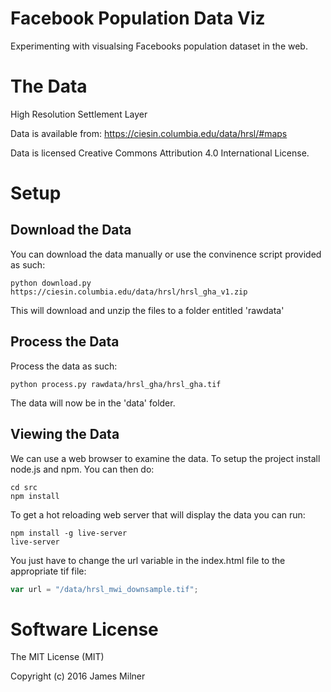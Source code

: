 # Facebook Population Data Viz

Experimenting with visualsing Facebooks population dataset in the web.

# The Data
High Resolution Settlement Layer

Data is available from:
https://ciesin.columbia.edu/data/hrsl/#maps

Data is licensed Creative Commons Attribution 4.0 International License.

# Setup

## Download the Data

You can download the data manually or use the convinence script provided as such:

    python download.py https://ciesin.columbia.edu/data/hrsl/hrsl_gha_v1.zip

This will download and unzip the files to a folder entitled 'rawdata'

## Process the Data

Process the data as such:

    python process.py rawdata/hrsl_gha/hrsl_gha.tif

The data will now be in the 'data' folder.

## Viewing the Data

We can use a web browser to examine the data. To setup the project install node.js and npm. You can then do:

    cd src
    npm install

To get a hot reloading web server that will display the data you can run:

    npm install -g live-server
    live-server

 You just have to change the url variable in the index.html file to the appropriate tif file:


```javascript
var url = "/data/hrsl_mwi_downsample.tif";
```


# Software License
The MIT License (MIT)

Copyright (c) 2016 James Milner
